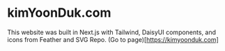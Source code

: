 # kimYoonDuk.com

This website was built in Next.js with Tailwind, DaisyUI components, and icons from Feather and SVG Repo.
(Go to page)[https://kimyoonduk.com]
